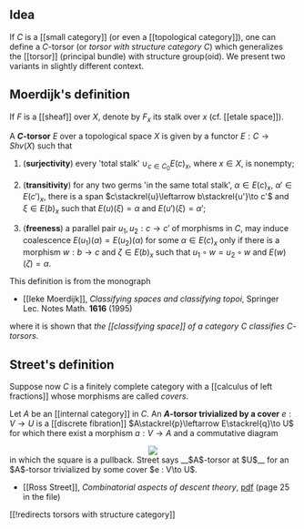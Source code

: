 ## Idea

If $C$ is a [[small category]] (or even a [[topological category]]), one can define a $C$-torsor (or _torsor with structure category $C$_) which generalizes the [[torsor]] (principal bundle) with structure group(oid). We present two variants in slightly different context.  

## Moerdijk's definition

If $F$ is a [[sheaf]] over $X$, denote by $F_x$ its stalk over $x$ (cf. [[etale space]]). 

A __$C$-torsor__ $E$ over a topological space $X$ is given by a functor $E : C\to Shv(X)$ such that 

1. (**surjectivity**) every 'total stalk' $\cup_{c\in C_0} E(c)_x$, where $x\in X$, is nonempty;

1. (**transitivity**) for any two germs 'in the same total stalk', $\alpha\in E(c)_x$, $\alpha'\in E(c')_x$, there is a span $c\stackrel{u}\leftarrow b\stackrel{u'}\to c'$ and $\xi\in E(b)_x$ such that $E(u)(\xi)=\alpha$ and $E(u')(\xi)=\alpha'$;

1. (**freeness**) a parallel pair $u_1,u_2: c\to c'$ of morphisms in $C$, may induce coalescence $E(u_1)(\alpha)=E(u_2)(\alpha)$ for some $\alpha\in E(c)_x$ only if there is a morphism $w:b\to c$ and $\zeta\in E(b)_x$ such that $u_1\circ w = u_2\circ w$ and $E(w)(\zeta)=\alpha$. 

This definition is from the monograph

* [[Ieke Moerdijk]], _Classifying spaces and classifying topoi_, Springer Lec. Notes Math. __1616__ (1995)

where it is shown that _the [[classifying space]] of a category $C$ classifies $C$-torsors_.

## Street's definition

Suppose now $C$ is a finitely complete category with a [[calculus of left fractions]] whose morphisms are called *covers*.

Let $A$ be an [[internal category]] in $C$. An __$A$-torsor trivialized by a cover__ $e : V\to U$ is a [[discrete fibration]] $A\stackrel{p}\leftarrow E\stackrel{q}\to U$ for which there exist a morphism $a : V\to A$ and a commutative diagram

<center><img src="http://latex.codecogs.com/gif.latex?
\xymatrix{
A\downarrow{a}\ar[r]^q \ar@/_2pc/[dd]_{p} \ar@%3C-.5ex%3E[d]
%26 V\ar[d]^e \\
E\ar[r]_q\ar[d]_p%26 U\\
A%26
}" />
</center>
in which the square is a pullback. Street says __$A$-torsor at $U$__ for an $A$-torsor trivialized by some cover $e : V\to U$.

* [[Ross Street]], _Combinatorial aspects of descent theory_, [pdf](http://www.math.mq.edu.au/~street/DescFlds.pdf) (page 25 in the file)

[[!redirects torsors with structure category]]